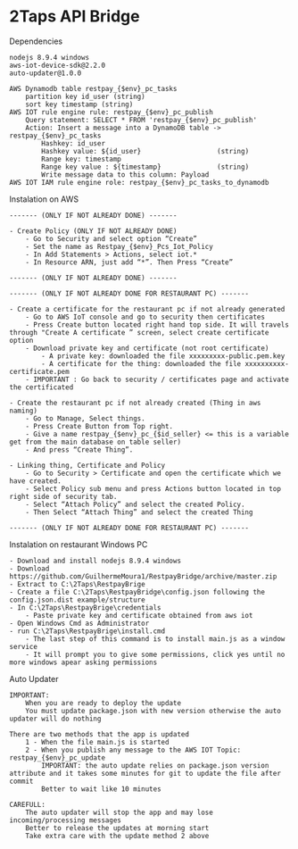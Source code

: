 # 2Taps API Bridge
Dependencies

    nodejs 8.9.4 windows
    aws-iot-device-sdk@2.2.0
    auto-updater@1.0.0

    AWS Dynamodb table restpay_{$env}_pc_tasks
        partition key id_user (string)
        sort key timestamp (string)
    AWS IOT rule engine rule: restpay_{$env}_pc_publish
        Query statement: SELECT * FROM 'restpay_{$env}_pc_publish'
        Action: Insert a message into a DynamoDB table -> restpay_{$env}_pc_tasks
            Hashkey: id_user
            Hashkey value: ${id_user}                   (string)
            Range key: timestamp
            Range key value : ${timestamp}              (string)
            Write message data to this column: Payload
    AWS IOT IAM rule engine role: restpay_{$env}_pc_tasks_to_dynamodb

Instalation on AWS

    ------- (ONLY IF NOT ALREADY DONE) ------- 

    - Create Policy (ONLY IF NOT ALREADY DONE)
        - Go to Security and select option “Create”
        - Set the name as Restpay_{$env}_Pcs_Iot_Policy
        - In Add Statements > Actions, select iot.*
        - In Resource ARN, just add “*”. Then Press “Create”

    ------- (ONLY IF NOT ALREADY DONE) ------- 

    ------- (ONLY IF NOT ALREADY DONE FOR RESTAURANT PC) ------- 

    - Create a certificate for the restaurant pc if not already generated
        - Go to AWS IoT console and go to security then certificates 
        - Press Create button located right hand top side. It will travels through "Create A certificate ” screen, select create certificate option
        - Download private key and certificate (not root certificate)
            - A private key: downloaded the file xxxxxxxxx-public.pem.key
            - A certificate for the thing: downloaded the file xxxxxxxxxx-certificate.pem
        - IMPORTANT : Go back to security / certificates page and activate the certificated

    - Create the restaurant pc if not already created (Thing in aws naming)
        - Go to Manage, Select things. 
        - Press Create Button from Top right. 
        - Give a name restpay_{$env}_pc_{$id_seller} <= this is a variable get from the main database on table seller)
        - And press “Create Thing”. 

    - Linking thing, Certificate and Policy
        - Go to Security > Certificate and open the certificate which we have created. 
        - Select Policy sub menu and press Actions button located in top right side of security tab. 
        - Select “Attach Policy” and select the created Policy. 
        - Then Select “Attach Thing” and select the created Thing

    ------- (ONLY IF NOT ALREADY DONE FOR RESTAURANT PC) ------- 

Instalation on restaurant Windows PC

    - Download and install nodejs 8.9.4 windows
    - Download https://github.com/GuilhermeMoura1/RestpayBridge/archive/master.zip
    - Extract to C:\2Taps\RestpayBrige
    - Create a file C:\2Taps\RestpayBridge\config.json following the config.json.dist example/structure
    - In C:\2Taps\RestpayBrige\credentials
        - Paste private key and certificate obtained from aws iot
    - Open Windows Cmd as Administrator
    - run C:\2Taps\RestpayBrige\install.cmd
        - The last step of this command is to install main.js as a window service
        - It will prompt you to give some permissions, click yes until no more windows apear asking permissions

Auto Updater

    IMPORTANT: 
        When you are ready to deploy the update
        You must update package.json with new version otherwise the auto updater will do nothing

    There are two methods that the app is updated
        1 - When the file main.js is started
        2 - When you publish any message to the AWS IOT Topic: restpay_{$env}_pc_update
            IMPORTANT: the auto update relies on package.json version attribute and it takes some minutes for git to update the file after commit
            Better to wait like 10 minutes
            
    CAREFULL: 
        The auto updater will stop the app and may lose incoming/processing messages
        Better to release the updates at morning start
        Take extra care with the update method 2 above